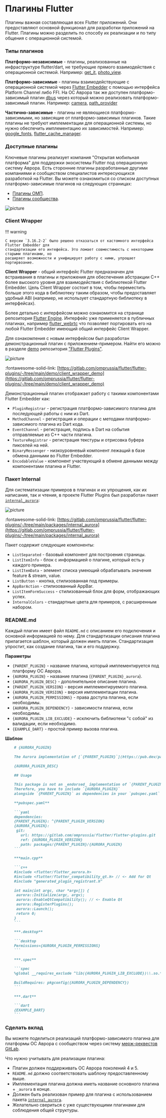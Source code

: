 # Плагины Flutter

Плагины важная составляющая всех Flutter приложений.
Они предоставляют основной функционал для разработки приложений на Flutter.
Плагины можно разделить по способу их реализации и по типу общения с операционной системой.

### Типы плагинов

**Платформо-независимые** - плагины, реализованные на инфраструктуре flutter/dart,
не требующие прямого взаимодействия с операционной системой. Например:
[get_it](https://pub.dev/packages/get_it),
[photo_view](https://pub.dev/packages/photo_view).

**Платформо-зависимые** - плагины взаимодействующие с операционной системой через [Flutter Embedder](./components.md#flutter-embedder)
с помощью интерфейса Platform Channel либо FFI.
На ОС Аврора так же доступен платформо-зависимый плагин [dbus](https://pub.dev/packages/dbus)
через который можно реализовать платформо-зависимый плагин. Например:
[camera](https://pub.dev/packages/camera),
[path_provider](https://pub.dev/packages/path_provider)

**Частично-зависимые** - плагины не являющиеся платформо-зависимыми, но зависящие от платформо-зависимых плагинов.
Такие плагины не требуют имплементации для операционной системы, но нужно обеспечить имплементацию их зависимостей.
Например:
[google_fonts](https://pub.dev/packages/google_fonts),
[flutter_cache_manager](https://pub.dev/packages/flutter_cache_manager).

### Доступные плагины

Ключевые плагины реализует компания "Открытая мобильная платформа" для поддержки экосистемы Flutter под операционную систему Аврора.
Есть сторонние плагины разработанные другими компаниями и сообществом специалистов интересующихся разработкой на Flutter.
Вы можете ознакомиться со списком доступных платформо-зависимые плагинов на следующих страницах:

- [Плагины ОМП](../support/omp.md).
- [Плагины сообщества](../support/community.md).

![picture](../assets/images/structure/preview_plugins.png)

### Client Wrapper

!!! warning

    С версии `3.16.2-2` было решено отказаться от кастомного интерфейса Flutter Embedder для
    стандартизации его интефейса. Это ломает совместимость с некоторыми старыми плагинами, но
    расширяет возможности и унифицирует работу с ними, упрощает портирвоание.

**Client Wrapper** - общий интерфейс Flutter предназначен для встраивания в плагины и приложения для обеспечения абстракции C++ более
высокого уровня для взаимодействия с библиотекой Flutter Embedder. Цель Client Wrapper состоит в том, чтобы переместить больше этого
кода в библиотеку таким образом, чтобы предоставляет удобный ABI (например, не использует стандартную библиотеку в интерфейсах).

Более детально с интерфейсом можно ознакомится на странице репозитория [Flutter Engine](https://github.com/flutter/engine/blob/ba3a70ce7722f4b23f4439e1d06dd1a61f20f581/shell/platform/common/client_wrapper/README).
Интерфейс уже применяется в публичных плагинах, например [flutter_webrtc](https://pub.dev/packages/flutter_webrtc) что позволяет
портировать его на любой Flutter Embedder имеющий общий интерфейс Client Wrapper.

Для ознакомления с новым интерфейсом был разработан демонстрационный плагин с приложением-примером.
Найти его можно в разделе [demo](https://gitlab.com/omprussia/flutter/flutter-plugins/-/tree/main/demo)
репозитория ["Flutter Plugins"](https://gitlab.com/omprussia/flutter/flutter-plugins).

![picture](../assets/images/structure/preview_client_wrapper.png)

:fontawesome-solid-link: [https://gitlab.com/omprussia/flutter/flutter-plugins/-/tree/main/demo/client_wrapper_demo](https://gitlab.com/omprussia/flutter/flutter-plugins/-/tree/main/demo/client_wrapper_demo)

Демонстрационный плагин отображает работу с такими компонентами Flutter Embedder как:

- `PluginRegistrar` - регистрация платформо-зависимого плагина для последующей работы с ним из Dart.
- `MethodChannel` - регистрация и операции с методами платформо-зависимого плагина из Dart кода.
- `EventChannel` - регистрация, подпись в Dart на события отправляемые из С++ части плагина.
- `TextureRegistrar` - регистрация текстуры и отрисовка буфера пикселей на ней.
- `BinaryMessenger` - низкоуровневый компонент лежащий в базе обмена данными во Flutter Embedder.
- `EncodableValue` - компонент участвующий в обмене данными между компонентами плагина и Flutter.

### Пакет Internal

Для систематизации примеров в плагинах и их упрощения, как их написания, так и чтения, в проекте Flutter Plugins был разработан пакет
[`internal_aurora`](https://gitlab.com/omprussia/flutter/flutter-plugins/-/tree/main/packages/internal_aurora):

![picture](../assets/images/structure/preview_internal.png)

:fontawesome-solid-link:
[https://gitlab.com/omprussia/flutter/flutter-plugins/-/tree/main/packages/internal_aurora](https://gitlab.com/omprussia/flutter/flutter-plugins/-/tree/main/packages/internal_aurora)

Пакет содержит следующие компоненты:

- `ListSeparated` - базовый компонент для построения страницы.
- `ListItemInfo` - блок с информацией о плагине, который есть у каждого примера.
- `ListItemData` - элемент списка умеющий обрабатывать значения feature & stream, value.
- `ListButton` - кнопка, стилизованная под примеры.
- `AppBarAction` - стилизованный AppBar.
- `ListItemFormSuccess` - стилизованный блок для форм, отображающих успех.
- `InternalColors` - стандартные цвета для примеров, с расширенным набором.

### README.md

Каждый плагин имеет файл `README.md` с описанием его подключения и основной информацией по нему.
Для стандартизации описания плагина прилагается шаблон, который должен иметь плагин.
Стандартизация упростит, как создание плагина, так и его поддержку.

**Параметры**

* `{PARENT_PLUGIN}` - название плагина, который имплементируется под платформу ОС Аврора.
* `{AURORA_PLUGIN}` - название плагина (`{PARENT_PLUGIN}_aurora`).
* `{AURORA_PLUGIN_DESC}` - дополнительное описание плагина.
* `{PARENT_PLUGIN_VERSION}` - версия имплементируемого плагина.
* `{AURORA_PLUGIN_VERSION}` - версия имплементации плагина.
* `{AURORA_PLUGIN_PERMISSIONS}` - права доступа плагина, если необходимы.
* `{AURORA_PLUGIN_DEPENDENCY}` - зависимости плагина, если необходимы.
* `{AURORA_PLUGIN_LIB_EXCLUDE}` - исключить библиотеки "с собой" из валидации, если необходимо.
* `{EXAMPLE_DART}` - простой пример вызова плагина.

**Шаблон**

```markdown
    # {AURORA_PLUGIN}
    
    The Aurora implementation of [`{PARENT_PLUGIN}`](https://pub.dev/packages/{PARENT_PLUGIN}).
    
    {AURORA_PLUGIN_DESC}
    
    ## Usage
    
    This package is not an _endorsed_ implementation of `{PARENT_PLUGIN}`.
    Therefore, you have to include `{AURORA_PLUGIN}`
    alongside `{PARENT_PLUGIN}` as dependencies in your `pubspec.yaml` file.
    
    **pubspec.yaml**
    
    ```yaml
    dependencies:
    {PARENT_PLUGIN}: ^{PARENT_PLUGIN_VERSION}
    {AURORA_PLUGIN}:
     git:
       url: https://gitlab.com/omprussia/flutter/flutter-plugins.git
       ref: {AURORA_PLUGIN_VERSION}
       path: packages/{PARENT_PLUGIN}/{AURORA_PLUGIN}
    ```
    
    ***main.cpp**
    
    ```c++
    #include <flutter/flutter_aurora.h>
    #include <flutter/flutter_compatibility_qt.h> // <- Add for Qt
    #include "generated_plugin_registrant.h"
    
    int main(int argc, char *argv[]) {
     aurora::Initialize(argc, argv);
     aurora::EnableQtCompatibility(); // <- Enable Qt
     aurora::RegisterPlugins();
     aurora::Launch();
     return 0;
    }
    ```
    
    ***.desktop**
    
    ```desktop
    Permissions={AURORA_PLUGIN_PERMISSIONS}
    ```
    
    ***.spec**
    
    ```spec
    %global __requires_exclude ^lib({AURORA_PLUGIN_LIB_EXCLUDE})\\.so.*$
    
    BuildRequires: pkgconfig({AURORA_PLUGIN_DEPENDENCY})
    ```
    
    ***.dart**
    
    ```dart
    {EXAMPLE_DART}
    ```
```

### Сделать вклад

Вы можете поделиться реализаций платформо-зависимого плагина для платформы ОС Аврора с сообществом через систему
[мерж-реквестов GitLab](https://gitlab.com/omprussia/flutter/flutter-plugins/-/merge_requests).

Что нужно учитывать для реализации плагина:

- Плагин должен поддерживать ОС Аврора поколений 4 и 5.
- `README.md` должно соответствовать шаблону предоставленному выше.
- Имплементация плагина должна иметь название основного плагина + `_aurora` в конце.
- Должен быть реализован пример для плагина с использованием пакета [`internal_aurora`](https://gitlab.com/omprussia/flutter/flutter-plugins/-/tree/main/packages/internal_aurora).
- Желательно свериться с уже существующими плагинами для соблюдения общей структуры.
